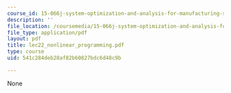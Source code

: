 ```yaml
---
course_id: 15-066j-system-optimization-and-analysis-for-manufacturing-summer-2003
description: ''
file_location: /coursemedia/15-066j-system-optimization-and-analysis-for-manufacturing-summer-2003/541c284deb28af82b60827bdc6d48c9b_lec22_nonlinear_programming.pdf
file_type: application/pdf
layout: pdf
title: lec22_nonlinear_programming.pdf
type: course
uid: 541c284deb28af82b60827bdc6d48c9b

---
```

None